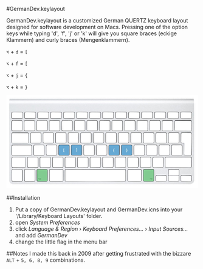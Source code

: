 #GermanDev.keylayout

GermanDev.keylayout is a customized German QUERTZ keyboard layout designed for software development on Macs. Pressing one of the option keys while typing 'd', 'f', 'j' or 'k' will give you square braces (eckige Klammern) and curly braces (Mengenklammern).

`⌥` + `d` = `[`

`⌥` + `f` = `[`

`⌥` + `j` = `{`

`⌥` + `k` = `}`

![Alt text](/howto.jpg?raw=true "GermanDev difference")

##Installation
1. Put a copy of GermanDev.keylayout and GermanDev.icns into your '/Library/Keyboard Layouts' folder.
2. open _System Preferences_
3. click _Language & Region_ › _Keyboard Preferences..._ › _Input Sources..._ and add _GermanDev_
4. change the little flag in the menu bar

##Notes
I made this back in 2009 after getting frustrated with the bizzare `ALT` + `5, 6, 8, 9` combinations.
